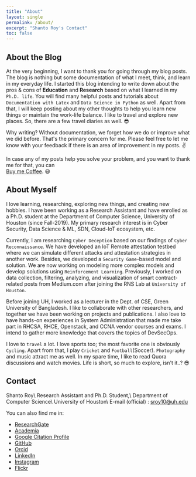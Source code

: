```yaml
---
title: "About"
layout: single
permalink: /about/
excerpt: "Shanto Roy's Contact"
toc: false
---
```


## About the Blog
At the very beginning, I want to thank you for going through my blog posts. The blog is nothing but some documentation of what I meet, think, and learn in my everyday life. I started this blog intending to write down about the pros & cons of **Education** and **Research** based on what I learned in my ` Ph.D. life`. You will find many helpful posts and tutorials about `Documentation with Latex` and `Data Science in Python` as well. Apart from that, I will keep posting about my other thoughts to help you learn new things or maintain the work-life balance. I like to travel and explore new places. So, there are a few travel diaries as well. :sunglasses:

Why writing? Without documentation, we forget how we do or improve what we did before. That's the primary concern for me. Please feel free to let me know with your feedback if there is an area of improvement in my posts. :v:

In case any of my posts help you solve your problem, and you want to thank me for that, you can <br/>
[Buy me Coffee](https://www.paypal.me/shantoroy). :smiley:

## About Myself
I love learning, researching, exploring new things, and creating new hobbies. I have been working as a Research Assistant and have enrolled as a Ph.D. student at the Department of Computer Science, University of Houston (since Fall-2019). My primary research interest is in Cyber Security, Data Science & ML, SDN, Cloud-IoT ecosystem, etc.

Currently, I am researching `Cyber Deception` based on our findings of  `Cyber Reconnaissance`. We have developed an IoT Remote attestation testbed where we can simulate different attacks and attestation strategies in another work. Besides, we developed a `Security Game`-based model and solution. We are now working on modeling more complex models and develop solutions using `Reinforcement Learning`. Previously, I worked on data collection, filtering, analyzing, and visualization of smart contract-related posts from Medium.com after joining the RNS Lab at `University of Houston`.

Before joining UH, I worked as a lecturer in the Dept. of CSE, Green University of Bangladesh. I like to collaborate with other researchers, and together we have been working on projects and publications. I also love to have hands-on experiences in System Administration that made me take part in RHCSA, RHCE, Openstack, and CCNA vendor courses and exams. I intend to gather more knowledge that covers the topics of DevSecOps. 

I love to `travel` a lot. I love sports too; the most favorite one is obviously `Cycling`. Apart from that, I play `Cricket` and `Football`(Soccer). `Photography` and music attract me as well. In my spare time, I like to read Quora discussions and watch movies. Life is short, so much to explore, isn't it..? :sunglasses:

## Contact
Shanto Roy\\
Research Assistant and Ph.D. Student,\\
Department of Computer Science\\
University of Houston\\
E-mail (official) : sroy10@uh.edu

You can also find me in:

* [ResearchGate][ResearchGate]
* [Academia][Academia]
* [Google Citation Profile][Google]
* [GitHub][GitHub]
* [Orcid][Orcid]
* [LinkedIn][LinkedIn]
* [Instagram][Instagram]
* [Flickr][Flickr]

[ResearchGate]: https://www.researchgate.net/profile/Shanto_Roy2
[Academia]: https://juniv.academia.edu/ShantoRoy
[Google]: https://scholar.google.com/citations?user=OMGYMbwAAAAJ&hl=en
[Orcid]: https://orcid.org/0000-0002-4213-9460
[LinkedIn]: https://www.linkedin.com/in/shanto-roy/
[Instagram]: https://www.instagram.com/shanto.roy.9/
[Flickr]: https://www.flickr.com/roysclick
[GitHub]: https://github.com/shantoroy/
